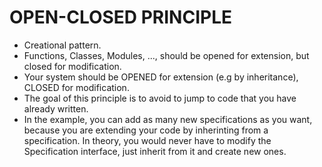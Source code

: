 # OPEN-CLOSED PRINCIPLE

* Creational pattern.
* Functions, Classes, Modules, ..., should be opened for extension, but closed for modification.
* Your system should be OPENED for extension (e.g by inheritance), CLOSED for modification.
* The goal of this principle is to avoid to jump to code that you have already written.
* In the example, you can add as many new specifications as you want, because you are extending your code by inherinting from a specification. In theory, you would never have to modify the Specification interface, just inherit from it and create new ones.
